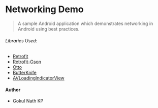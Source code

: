 # Networking Demo

> A sample Android application which demonstrates networking in Android using best practices.

###### Libraries Used:

- [Retrofit](https://github.com/square/retrofit) 
- [Retrofit-Gson](https://github.com/square/retrofit/tree/master/retrofit-converters/gson)
- [Otto](https://github.com/square/otto)
- [ButterKnife](https://github.com/JakeWharton/butterknife)
- [AVLoadingIndicatorView](https://github.com/81813780/AVLoadingIndicatorView)

#### Author

- Gokul Nath KP
